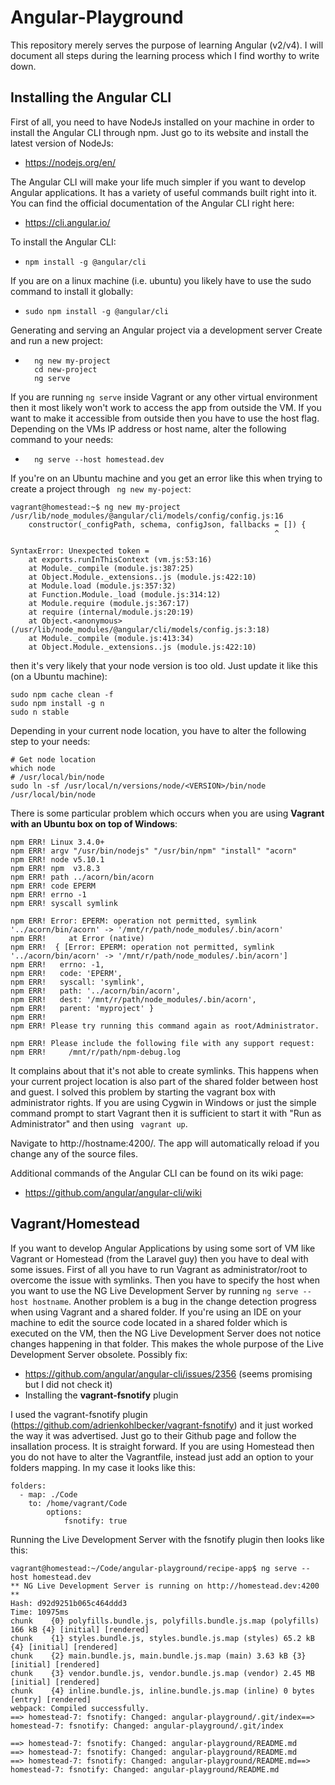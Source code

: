 # Angular-Playground

This repository merely serves the purpose of learning Angular (v2/v4). I will document all steps during the learning process which I find worthy to write down.

## Installing the Angular CLI

First of all, you need to have NodeJs installed on your machine in order to install the Angular CLI through npm. Just go to its website and install the latest version of NodeJs:

* https://nodejs.org/en/

The Angular CLI will make your life much simpler if you want to develop Angular applications. 
It has a variety of useful commands built right into it. You can find the official documentation of the Angular CLI right here: 

* https://cli.angular.io/

To install the Angular CLI:
* ``` npm install -g @angular/cli  ```

If you are on a linux machine (i.e. ubuntu) you likely have to use the sudo command to install it globally:

* ``` sudo npm install -g @angular/cli  ``` 

Generating and serving an Angular project via a development server Create and run a new project:
* ```
	ng new my-project
	cd new-project
	ng serve
If you are running ``` ng serve ``` inside Vagrant or any other virtual environment then it most likely won't work to access the app from outside the VM. If you want to make it accessible from outside then you have to use the host flag. Depending on the VMs IP address or host name, alter the following command to your needs:
* ```
    ng serve --host homestead.dev
If you're on an Ubuntu machine and you get an error like this when trying to create a project through ``` ng new my-poject```:

```
vagrant@homestead:~$ ng new my-project
/usr/lib/node_modules/@angular/cli/models/config/config.js:16
    constructor(_configPath, schema, configJson, fallbacks = []) {
                                                           ^

SyntaxError: Unexpected token =
    at exports.runInThisContext (vm.js:53:16)
    at Module._compile (module.js:387:25)
    at Object.Module._extensions..js (module.js:422:10)
    at Module.load (module.js:357:32)
    at Function.Module._load (module.js:314:12)
    at Module.require (module.js:367:17)
    at require (internal/module.js:20:19)
    at Object.<anonymous> (/usr/lib/node_modules/@angular/cli/models/config.js:3:18)
    at Module._compile (module.js:413:34)
    at Object.Module._extensions..js (module.js:422:10)
```
then it's very likely that your node version is too old. Just update it like this (on a Ubuntu machine):

```
sudo npm cache clean -f
sudo npm install -g n
sudo n stable 
```

Depending in your current node location, you have to alter the following step to your needs:

```
# Get node location
which node
# /usr/local/bin/node
sudo ln -sf /usr/local/n/versions/node/<VERSION>/bin/node /usr/local/bin/node
```

There is some particular problem which occurs when you are using **Vagrant with an Ubuntu box on top of Windows**:

```
npm ERR! Linux 3.4.0+
npm ERR! argv "/usr/bin/nodejs" "/usr/bin/npm" "install" "acorn"
npm ERR! node v5.10.1
npm ERR! npm  v3.8.3
npm ERR! path ../acorn/bin/acorn
npm ERR! code EPERM
npm ERR! errno -1
npm ERR! syscall symlink

npm ERR! Error: EPERM: operation not permitted, symlink '../acorn/bin/acorn' -> '/mnt/r/path/node_modules/.bin/acorn'
npm ERR!     at Error (native)
npm ERR!  { [Error: EPERM: operation not permitted, symlink '../acorn/bin/acorn' -> '/mnt/r/path/node_modules/.bin/acorn']
npm ERR!   errno: -1,
npm ERR!   code: 'EPERM',
npm ERR!   syscall: 'symlink',
npm ERR!   path: '../acorn/bin/acorn',
npm ERR!   dest: '/mnt/r/path/node_modules/.bin/acorn',
npm ERR!   parent: 'myproject' }
npm ERR!
npm ERR! Please try running this command again as root/Administrator.

npm ERR! Please include the following file with any support request:
npm ERR!     /mnt/r/path/npm-debug.log
```

It complains about that it's not able to create symlinks. This happens when your current project location is also part of the shared folder between host and guest. I solved this problem by starting the vagrant box with administrator rights. If you are using Cygwin in Windows or just the simple command prompt to start Vagrant then it is sufficient to start it with "Run as Administrator" and then using ``` vagrant up```.


Navigate to http://hostname:4200/. The app will automatically reload if you change any of the source files.

Additional commands of the Angular CLI can be found on its wiki page:

* https://github.com/angular/angular-cli/wiki


## Vagrant/Homestead

If you want to develop Angular Applications by using some sort of VM like Vagrant or Homestead (from the Laravel guy) then you have to deal with some issues. First of all you have to run Vagrant as administrator/root to overcome the issue with symlinks. Then you have to specify the host when you want to use the NG Live Development Server by running ``` ng serve --host hostname ```. Another problem is a bug in the change detection progress when using Vagrant and a shared folder. If you're using an IDE on your machine to edit the source code located in a shared folder which is executed on the VM, then the NG Live Development Server does not notice changes happening in that folder. This makes the whole purpose of the Live Development Server obsolete. Possibly fix:
* https://github.com/angular/angular-cli/issues/2356 (seems promising but I did not check it)
* Installing the **vagrant-fsnotify** plugin

I used the vagrant-fsnotify plugin (https://github.com/adrienkohlbecker/vagrant-fsnotify) and it just worked the way it was advertised. Just go to their Github page and follow the insallation process. It is straight forward. If you are using Homestead then you do not have to alter the Vagrantfile, instead just add an option to your folders mapping. In my case it looks like this:

```
folders:
  - map: ./Code
    to: /home/vagrant/Code
        options: 
            fsnotify: true
```

Running the Live Development Server with the fsnotify plugin then looks like this:

```
vagrant@homestead:~/Code/angular-playground/recipe-app$ ng serve --host homestead.dev
** NG Live Development Server is running on http://homestead.dev:4200 **
Hash: d92d9251b065c464ddd3
Time: 10975ms
chunk    {0} polyfills.bundle.js, polyfills.bundle.js.map (polyfills) 166 kB {4} [initial] [rendered]
chunk    {1} styles.bundle.js, styles.bundle.js.map (styles) 65.2 kB {4} [initial] [rendered]
chunk    {2} main.bundle.js, main.bundle.js.map (main) 3.63 kB {3} [initial] [rendered]
chunk    {3} vendor.bundle.js, vendor.bundle.js.map (vendor) 2.45 MB [initial] [rendered]
chunk    {4} inline.bundle.js, inline.bundle.js.map (inline) 0 bytes [entry] [rendered]
webpack: Compiled successfully.
==> homestead-7: fsnotify: Changed: angular-playground/.git/index==> homestead-7: fsnotify: Changed: angular-playground/.git/index

==> homestead-7: fsnotify: Changed: angular-playground/README.md
==> homestead-7: fsnotify: Changed: angular-playground/README.md
==> homestead-7: fsnotify: Changed: angular-playground/README.md==> homestead-7: fsnotify: Changed: angular-playground/README.md
```





